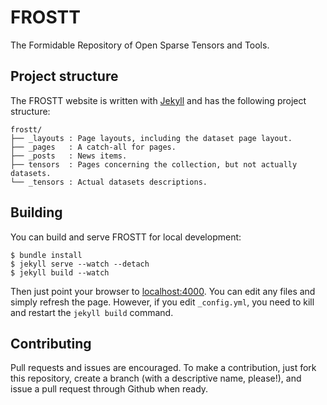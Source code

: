 # FROSTT
The Formidable Repository of Open Sparse Tensors and Tools.


## Project structure
The FROSTT website is written with [Jekyll](http://jekyllrb.com/) and has the
following project structure:
```
frostt/
├── _layouts : Page layouts, including the dataset page layout.
├── _pages   : A catch-all for pages.
├── _posts   : News items.
├── tensors  : Pages concerning the collection, but not actually datasets.
└── _tensors : Actual datasets descriptions.
```


## Building
You can build and serve FROSTT for local development:
```
$ bundle install
$ jekyll serve --watch --detach
$ jekyll build --watch
```

Then just point your browser to [localhost:4000](localhost:4000). You can edit
any files and simply refresh the page. However, if you edit `_config.yml`, you
need to kill and restart the `jekyll build` command.


## Contributing
Pull requests and issues are encouraged. To make a contribution, just fork this
repository, create a branch (with a descriptive name, please!), and issue a
pull request through Github when ready.

